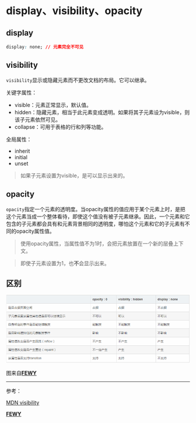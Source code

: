 # display、visibility、opacity

## display

```css
display: none; // 元素完全不可见
```

## visibility

`visibility`显示或隐藏元素而不更改文档的布局。它可以继承。

关键字属性：

- visible：元素正常显示，默认值。
- hidden：隐藏元素，相当于此元素变成透明。如果将其子元素设为visible，则该子元素依然可见。
- collapse：可用于表格的行和列等功能。

全局属性：

- inherit
- initial
- unset

> 如果子元素设置为visible，是可以显示出来的。

## opacity

`opacity`指定一个元素的透明度。当opacity属性的值应用于某个元素上时，是把这个元素当成一个整体看待，即使这个值没有被子元素继承。因此，一个元素和它包含的子元素都会具有和元素背景相同的透明度，哪怕这个元素和它的子元素有不同的opacity属性值。

> 使用opacity属性，当属性值不为1时，会把元素放置在一个新的层叠上下文。

> 即使子元素设置为1，也**不**会显示出来。

## 区别

![](显示.png)

图来自[**FEWY**](https://segmentfault.com/u/fewy)

---

参考：

[MDN visibility](https://developer.mozilla.org/zh-CN/docs/Web/CSS/visibility)

[**FEWY**](https://segmentfault.com/u/fewy)